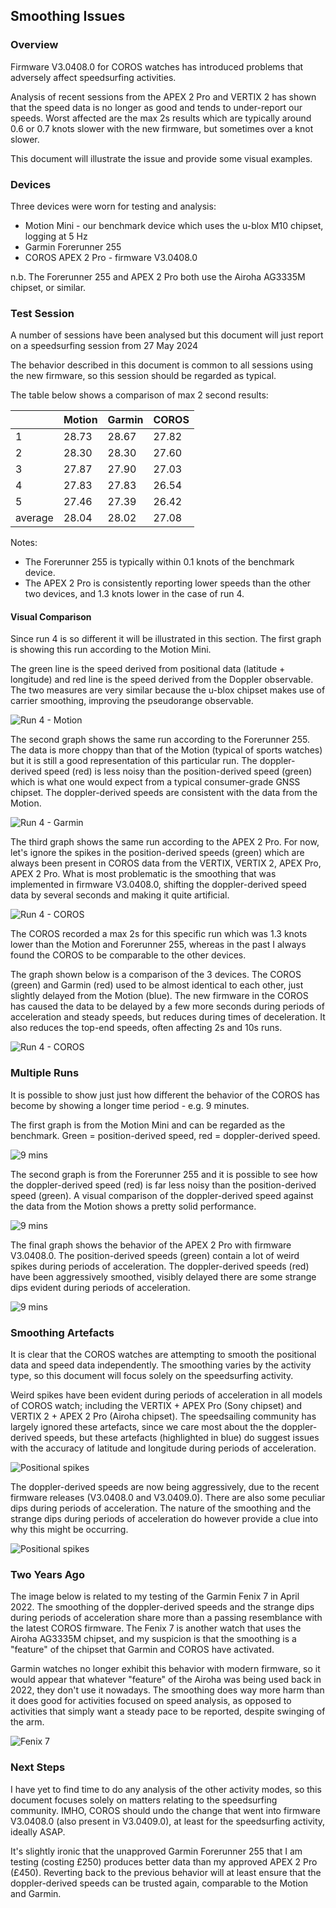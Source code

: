 ## Smoothing Issues

### Overview

Firmware V3.0408.0 for COROS watches has introduced problems that adversely affect speedsurfing activities.

Analysis of recent sessions from the APEX 2 Pro and VERTIX 2 has shown that the speed data is no longer as good and tends to under-report our speeds. Worst affected are the max 2s results which are typically around 0.6 or 0.7 knots slower with the new firmware, but sometimes over a knot slower.

This document will illustrate the issue and provide some visual examples.



### Devices

Three devices were worn for testing and analysis:

- Motion Mini - our benchmark device which uses the u-blox M10 chipset, logging at 5 Hz
- Garmin Forerunner 255
- COROS APEX 2 Pro - firmware V3.0408.0

n.b. The Forerunner 255 and APEX 2 Pro both use the Airoha AG3335M chipset, or similar.



### Test Session

A number of sessions have been analysed but this document will just report on a speedsurfing session from 27 May 2024

The behavior described in this document is common to all sessions using the new firmware, so this session should be regarded as typical.

The table below shows a comparison of max 2 second results:

|      | Motion | Garmin | COROS |
| ---- | ------ | ------ | ----- |
| 1    | 28.73  | 28.67 | 27.82 |
| 2    | 28.30  | 28.30 | 27.60 |
| 3    | 27.87  | 27.90 | 27.03 |
| 4    | 27.83  | 27.83 | 26.54 |
| 5    | 27.46  | 27.39 | 26.42 |
| average   | 28.04  | 28.02 | 27.08 |

Notes:

- The Forerunner 255 is typically within 0.1 knots of the benchmark device.
- The APEX 2 Pro is consistently reporting lower speeds than the other two devices, and 1.3 knots lower in the case of run 4.



#### Visual Comparison

Since run 4 is so different it will be illustrated in this section. The first graph is showing this run according to the Motion Mini.

The green line is the speed derived from positional data (latitude + longitude) and red line is the speed derived from the Doppler observable. The two measures are very similar because the u-blox chipset makes use of carrier smoothing, improving the pseudorange observable.

![Run 4 - Motion](img/single-run-motion.png)

The second graph shows the same run according to the Forerunner 255. The data is more choppy than that of the Motion (typical of sports watches) but it is still a good representation of this particular run. The doppler-derived speed (red) is less noisy than the position-derived speed (green) which is what one would expect from a typical consumer-grade GNSS chipset. The doppler-derived speeds are consistent with the data from the Motion.

![Run 4 - Garmin](img/single-run-fr-255.png)

The third graph shows the same run according to the APEX 2 Pro. For now, let's ignore the spikes in the position-derived speeds (green) which are always been present in COROS data from the VERTIX, VERTIX 2, APEX Pro, APEX 2 Pro. What is most problematic is the smoothing that was implemented in firmware V3.0408.0, shifting the doppler-derived speed data by several seconds and making it quite artificial.

![Run 4 - COROS](img/single-run-apex2-pro.png)

The COROS recorded a max 2s for this specific run which was 1.3 knots lower than the Motion and Forerunner 255, whereas in the past I always found the COROS to be comparable to the other devices.

The graph shown below is a comparison of the 3 devices. The COROS (green) and Garmin (red) used to be almost identical to each other, just slightly delayed from the Motion (blue). The new firmware in the COROS has caused the data to be delayed by a few more seconds during periods of acceleration and steady speeds, but reduces during times of deceleration. It also reduces the top-end speeds, often affecting 2s and 10s runs.

![Run 4 - COROS](img/single-run-comparison.png)



### Multiple Runs

It is possible to show just just how different the behavior of the COROS has become by showing a longer time period - e.g. 9 minutes.

The first graph is from the Motion Mini and can be regarded as the benchmark. Green = position-derived speed, red = doppler-derived speed.

![9 mins](img/9-mins-motion.png)

The second graph is from the Forerunner 255 and it is possible to see how the doppler-derived speed (red) is far less noisy than the position-derived speed (green). A visual comparison of the doppler-derived speed against the data from the Motion shows a pretty solid performance.

![9 mins](img/9-mins-fr-255.png)

The final graph shows the behavior of the APEX 2 Pro with firmware V3.0408.0. The position-derived speeds (green) contain a lot of weird spikes during periods of acceleration. The doppler-derived speeds (red) have been aggressively smoothed, visibly delayed there are some strange dips evident during periods of acceleration.

![9 mins](img/9-mins-apex2-pro.png)



### Smoothing Artefacts

It is clear that the COROS watches are attempting to smooth the positional data and speed data independently. The smoothing varies by the activity type, so this document will focus solely on the speedsurfing activity.

Weird spikes have been evident during periods of acceleration in all models of COROS watch; including the VERTIX + APEX Pro (Sony chipset) and VERTIX 2 + APEX 2 Pro (Airoha chipset). The speedsailing community has largely ignored these artefacts, since we care most about the the doppler-derived speeds, but these artefacts (highlighted in blue) do suggest issues with the accuracy of latitude and longitude during periods of acceleration.

![Positional spikes](img/apex2-pro-pos-spikes.png)

The doppler-derived speeds are now being aggressively, due to the recent firmware releases (V3.0408.0 and V3.0409.0). There are also some peculiar dips during periods of acceleration. The nature of the smoothing and the strange dips during periods of acceleration do however provide a clue into why this might be occurring.

![Positional spikes](img/apex2-pro-spd-dips.png)



### Two Years Ago

The image below is related to my testing of the Garmin Fenix 7 in April 2022. The smoothing of the doppler-derived speeds and the strange dips during periods of acceleration share more than a passing resemblance with the latest COROS firmware. The Fenix 7 is another watch that uses the Airoha AG3335M chipset, and my suspicion is that the smoothing is a "feature" of the chipset that Garmin and COROS have activated.

Garmin watches no longer exhibit this behavior with modern firmware, so it would appear that whatever "feature" of the Airoha was being used back in 2022, they don't use it nowadays. The smoothing does way more harm than it does good for activities focused on speed analysis, as opposed to activities that simply want a steady pace to be reported, despite swinging of the arm.

![Fenix 7](img/20-mins-fenix-7.png)



### Next Steps

I have yet to find time to do any analysis of the other activity modes, so this document focuses solely on matters relating to the speedsurfing community. IMHO, COROS should undo the change that went into firmware V3.0408.0 (also present in V3.0409.0), at least for the speedsurfing activity, ideally ASAP.

It's slightly ironic that the unapproved Garmin Forerunner 255 that I am testing (costing £250) produces better data than my approved APEX 2 Pro (£450). Reverting back to the previous behavior will at least ensure that the doppler-derived speeds can be trusted again, comparable to the Motion and Garmin.
